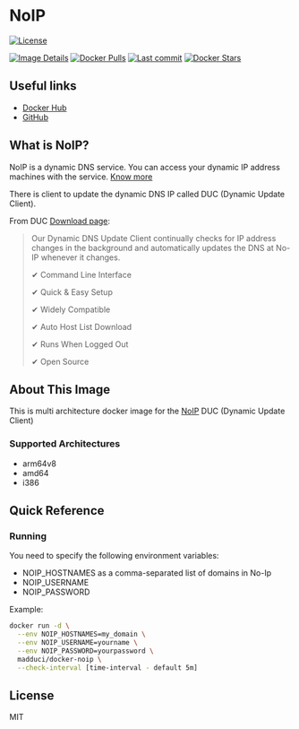 NoIP
======

[![License](	https://img.shields.io/github/license/madduci/docker-noip.svg)](LICENSE)

[![Image Details](https://images.microbadger.com/badges/image/madduci/docker-noip.svg)](https://microbadger.com/images/madduci/docker-noip)
[![Docker Pulls](	https://img.shields.io/docker/pulls/madduci/docker-noip.svg)](https://hub.docker.com/r/madduci/docker-noip)
[![Last commit](	https://images.microbadger.com/badges/commit/madduci/docker-noip.svg)](https://microbadger.com/images/madduci/docker-noip)
[![Docker Stars](	https://img.shields.io/docker/stars/madduci/docker-noip.svg)](https://hub.docker.com/r/madduci/docker-noip)

## Useful links
* [Docker Hub](https://hub.docker.com/r/madduci/docker-noip)
* [GitHub](https://github.com/madduci/docker-noip)

## What is NoIP?

NoIP is a dynamic DNS service. You can access your dynamic IP address machines with the service. [Know more](https://www.noip.com)

There is client to update the dynamic DNS IP called DUC (Dynamic Update Client).

From DUC [Download page](https://www.noip.com/download):

> Our Dynamic DNS Update Client continually checks for IP address changes in the background and automatically updates the DNS at No-IP whenever it changes.
>
> ✔ Command Line Interface
>
> ✔ Quick & Easy Setup
>
> ✔ Widely Compatible
>
> ✔ Auto Host List Download
>
> ✔ Runs When Logged Out
>
> ✔ Open Source

## About This Image

This is multi architecture docker image for the [NoIP](https://www.noip.com) DUC (Dynamic Update Client)

### Supported Architectures

 * arm64v8
 * amd64
 * i386

## Quick Reference

### Running

You need to specify the following environment variables:

- NOIP_HOSTNAMES as a comma-separated list of domains in No-Ip
- NOIP_USERNAME
- NOIP_PASSWORD

Example:

```sh
docker run -d \
  --env NOIP_HOSTNAMES=my_domain \
  --env NOIP_USERNAME=yourname \
  --env NOIP_PASSWORD=yourpassword \
  madduci/docker-noip \
  --check-interval [time-interval - default 5m]
```

## License

MIT
